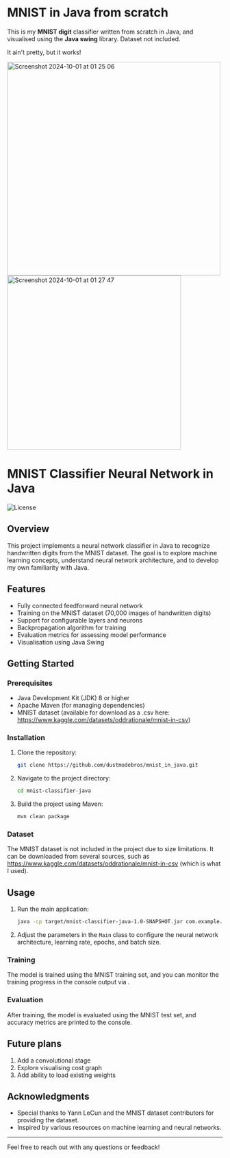# MNIST in Java from scratch
This is my **MNIST digit** classifier written from scratch in Java, and visualised using the **Java swing** library. Dataset not included.

It ain't pretty, but it works!

<img width="498" alt="Screenshot 2024-10-01 at 01 25 06" src="https://github.com/user-attachments/assets/3d40db39-aa8b-45e5-bb08-acae40a29cde">
<img width="406" alt="Screenshot 2024-10-01 at 01 27 47" src="https://github.com/user-attachments/assets/3e6d2859-e8fe-4954-b2cf-7a4762ca1df3">

# MNIST Classifier Neural Network in Java

![License](https://img.shields.io/badge/license-MIT-brightgreen)

## Overview

This project implements a neural network classifier in Java to recognize handwritten digits from the MNIST dataset. The goal is to explore machine learning concepts, understand neural network architecture, and to develop my own familiarity with Java.

## Features

- Fully connected feedforward neural network
- Training on the MNIST dataset (70,000 images of handwritten digits)
- Support for configurable layers and neurons
- Backpropagation algorithm for training
- Evaluation metrics for assessing model performance
- Visualisation using Java Swing

## Getting Started

### Prerequisites

- Java Development Kit (JDK) 8 or higher
- Apache Maven (for managing dependencies)
- MNIST dataset (available for download as a .csv here: https://www.kaggle.com/datasets/oddrationale/mnist-in-csv)

### Installation

1. Clone the repository:

   ```bash
   git clone https://github.com/dustmodebros/mnist_in_java.git
   ```

2. Navigate to the project directory:

   ```bash
   cd mnist-classifier-java
   ```

3. Build the project using Maven:

   ```bash
   mvn clean package
   ```

### Dataset

The MNIST dataset is not included in the project due to size limitations. It can be downloaded from several sources, such as https://www.kaggle.com/datasets/oddrationale/mnist-in-csv (which is what I used).

## Usage

1. Run the main application:

   ```bash
   java -cp target/mnist-classifier-java-1.0-SNAPSHOT.jar com.example.Main
   ```

2. Adjust the parameters in the `Main` class to configure the neural network architecture, learning rate, epochs, and batch size.

### Training

The model is trained using the MNIST training set, and you can monitor the training progress in the console output via .

### Evaluation

After training, the model is evaluated using the MNIST test set, and accuracy metrics are printed to the console.

## Future plans
1. Add a convolutional stage
2. Explore visualising cost graph
3. Add ability to load existing weights
## Acknowledgments

- Special thanks to Yann LeCun and the MNIST dataset contributors for providing the dataset.
- Inspired by various resources on machine learning and neural networks.

---

Feel free to reach out with any questions or feedback!
